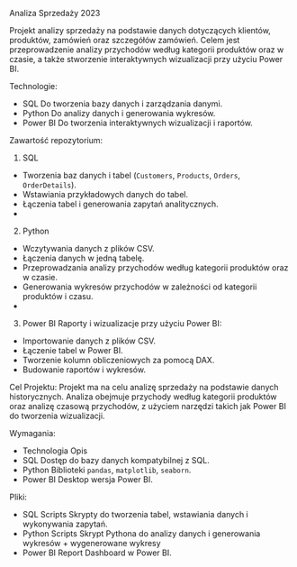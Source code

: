 Analiza Sprzedaży 2023

Projekt analizy sprzedaży na podstawie danych dotyczących klientów, produktów, zamówień oraz szczegółów zamówień. Celem jest przeprowadzenie analizy przychodów według kategorii produktów oraz w czasie, a także stworzenie interaktywnych wizualizacji przy użyciu Power BI.

Technologie:

- SQL	Do tworzenia bazy danych i zarządzania danymi.
- Python	Do analizy danych i generowania wykresów.
- Power BI	Do tworzenia interaktywnych wizualizacji i raportów.

Zawartość repozytorium:
1. SQL

- Tworzenia baz danych i tabel (`Customers`, `Products`, `Orders`, `OrderDetails`).
- Wstawiania przykładowych danych do tabel.
- Łączenia tabel i generowania zapytań analitycznych.
- 
2. Python

- Wczytywania danych z plików CSV.
- Łączenia danych w jedną tabelę.
- Przeprowadzania analizy przychodów według kategorii produktów oraz w czasie.
- Generowania wykresów przychodów w zależności od kategorii produktów i czasu.
- 
3. Power BI
Raporty i wizualizacje przy użyciu Power BI:
- Importowanie danych z plików CSV.
- Łączenie tabel w Power BI.
- Tworzenie kolumn obliczeniowych za pomocą DAX.
- Budowanie raportów i wykresów.

Cel Projektu:
Projekt ma na celu analizę sprzedaży na podstawie danych historycznych. Analiza obejmuje przychody według kategorii produktów oraz analizę czasową przychodów, z użyciem narzędzi takich jak Power BI do tworzenia wizualizacji.

Wymagania:

- Technologia	Opis
- SQL	Dostęp do bazy danych kompatybilnej z SQL.
- Python	Biblioteki `pandas`, `matplotlib`, `seaborn`.
- Power BI	Desktop wersja Power BI.

Pliki:

- SQL Scripts	Skrypty do tworzenia tabel, wstawiania danych i wykonywania zapytań.
- Python Scripts	Skrypt Pythona do analizy danych i generowania wykresów + wygenerowane wykresy
- Power BI Report	Dashboard w Power BI.

